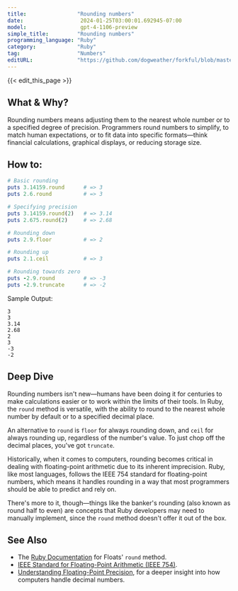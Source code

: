 ```yaml
---
title:                "Rounding numbers"
date:                  2024-01-25T03:00:01.692945-07:00
model:                 gpt-4-1106-preview
simple_title:         "Rounding numbers"
programming_language: "Ruby"
category:             "Ruby"
tag:                  "Numbers"
editURL:              "https://github.com/dogweather/forkful/blob/master/content/en/ruby/rounding-numbers.md"
---
```


{{< edit_this_page >}}

## What & Why?
Rounding numbers means adjusting them to the nearest whole number or to a specified degree of precision. Programmers round numbers to simplify, to match human expectations, or to fit data into specific formats—think financial calculations, graphical displays, or reducing storage size.

## How to:

```Ruby
# Basic rounding
puts 3.14159.round      # => 3
puts 2.6.round          # => 3

# Specifying precision
puts 3.14159.round(2)   # => 3.14
puts 2.675.round(2)     # => 2.68

# Rounding down
puts 2.9.floor          # => 2

# Rounding up
puts 2.1.ceil           # => 3

# Rounding towards zero
puts -2.9.round         # => -3
puts -2.9.truncate      # => -2
```

Sample Output:
```
3
3
3.14
2.68
2
3
-3
-2
```

## Deep Dive
Rounding numbers isn't new—humans have been doing it for centuries to make calculations easier or to work within the limits of their tools. In Ruby, the `round` method is versatile, with the ability to round to the nearest whole number by default or to a specified decimal place.

An alternative to `round` is `floor` for always rounding down, and `ceil` for always rounding up, regardless of the number's value. To just chop off the decimal places, you've got `truncate`.

Historically, when it comes to computers, rounding becomes critical in dealing with floating-point arithmetic due to its inherent imprecision. Ruby, like most languages, follows the IEEE 754 standard for floating-point numbers, which means it handles rounding in a way that most programmers should be able to predict and rely on.

There's more to it, though—things like the banker's rounding (also known as round half to even) are concepts that Ruby developers may need to manually implement, since the `round` method doesn't offer it out of the box.

## See Also
- The [Ruby Documentation](https://ruby-doc.org/core-3.0.0/Float.html#method-i-round) for Floats' `round` method.
- [IEEE Standard for Floating-Point Arithmetic (IEEE 754)](https://ieeexplore.ieee.org/document/4610935).
- [Understanding Floating-Point Precision](https://floating-point-gui.de/), for a deeper insight into how computers handle decimal numbers.

